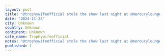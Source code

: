 ```yaml
---
layout: post
title: "@trophywifeofficial stole the show last night at @mercuryloungeny, 90s grunge vibes"
date: "2024-11-23"
city: Unknown
country: Unknown
continent: Unknown
cafe_name: Trophywifeofficial
notes: "@trophywifeofficial stole the show last night at @mercuryloungeny, 90s grunge vibes"
published: 1
---
```

